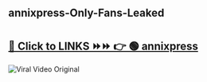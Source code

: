 
 ## annixpress-Only-Fans-Leaked

# <h2><a href="https://clipsfans.com/annixpress&ref=git">🔗 Click to LINKS ⏩⏩ 👉 🟢 annixpress </a></h2>

<a href="https://clipsfans.com/annixpress&ref=git" rel="nofollow" data-target="animated-image.originalLink"><img src="https://i.ibb.co.com/xMMVF88/686577567.gif" alt="Viral Video Original" style="max-width: 100%; display: inline-block;" data-target="animated-image.originalImage"></a>
